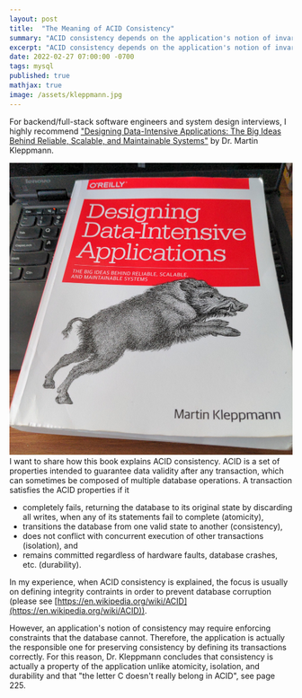 ```yaml
---
layout: post
title:  "The Meaning of ACID Consistency"
summary: "ACID consistency depends on the application's notion of invariants"
excerpt: "ACID consistency depends on the application's notion of invariants"
date: 2022-02-27 07:00:00 -0700
tags: mysql
published: true
mathjax: true
image: /assets/kleppmann.jpg
---
```


For backend/full-stack software engineers and system design interviews, I highly recommend ["Designing Data-Intensive Applications: The Big Ideas Behind Reliable, Scalable, and Maintainable Systems"](https://amzn.to/3IulnU3) by Dr. Martin Kleppmann.

[![Kleppmann Book Cover](/assets/kleppmann.jpg)](https://amzn.to/3IulnU3) I want to share how this book explains ACID consistency.  ACID is a set of properties intended to guarantee data validity after any transaction, which can sometimes be composed of multiple database operations.  A transaction satisfies the ACID properties if it

- completely fails, returning the database to its original state by discarding all writes, when any of its statements fail to complete (atomicity),
- transitions the database from one valid state to another (consistency),
- does not conflict with concurrent execution of other transactions (isolation), and
- remains committed regardless of hardware faults, database crashes, etc. (durability).

In my experience, when ACID consistency is explained, the focus is usually on defining integrity contraints in order to prevent database corruption (please see [https://en.wikipedia.org/wiki/ACID](https://en.wikipedia.org/wiki/ACID)).

However, an application's notion of consistency may require enforcing constraints that the database cannot.  Therefore, the application is actually the responsible one for preserving consistency by defining its transactions correctly.  For this reason, Dr. Kleppmann concludes that consistency is actually a property of the application unlike atomicity, isolation, and durability and that "the letter C doesn't really belong in ACID", see page 225. 

